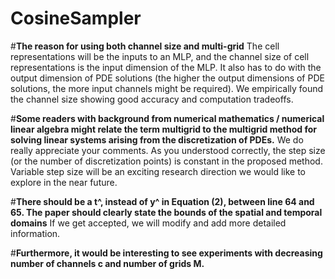 # CosineSampler


#**The reason for using both channel size and multi-grid**
The cell representations will be the inputs to an MLP, and the channel size of cell representations is the input dimension of the MLP. It also has to do with the output dimension of PDE solutions (the higher the output dimensions of PDE solutions, the more input channels might be required). We empirically found the channel size showing good accuracy and computation tradeoffs.

#**Some readers with background from numerical mathematics / numerical linear algebra might relate the term multigrid to the multigrid method for solving linear systems arising from the discretization of PDEs.**
We do really appreciate your comments. As you understood correctly, the step size (or the number of discretization points) is constant in the proposed method. Variable step size will be an exciting research direction we would like to explore in the near future. 

#**There should be a t^, instead of y^ in Equation (2), between line 64 and 65. The paper should clearly state the bounds of the spatial and temporal domains**
If we get accepted, we will modify and add more detailed information.

#**Furthermore, it would be interesting to see experiments with decreasing number of channels c and number of grids M.**
